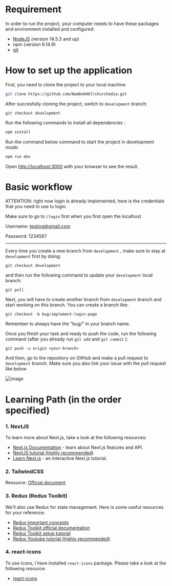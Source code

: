 # Requirement

In order to run the project, your computer needs to have these packages and environment installed and configured:
- [NodeJS](https://choosealicense.com/licenses/mit/) (version 14.5.3 and up)
- npm (version 6.14.9)
- [git](https://git-scm.com/downloads)

# How to set up the application
First, you need to clone the project to your local machine

```bash
git clone https://github.com/NamDo8467/churchedia.git
``` 
After succesfully cloning the project, switch to `development` branch:
```
git checkout development
```

Run the following commands to install all dependencies :

```bash
npm install
```

Run the command below command to start the project in development mode:
```bash
npm run dev
```

Open [http://localhost:3000](http://localhost:3000) with your browser to see the result.


# Basic workflow
ATTENTION: right now login is already implemented, here is the credentials that you need to use to login.

Make sure to go to `/login` first when you first open the localhost

Username: testing@gmail.com

Password: 1234567

------


Every time you create a new branch from `development` , make sure to stay at `development` first
by doing:
```
git checkout development
```
 and then run the following command to update your `development` local branch:
```
git pull
```
Next, you will have to create another branch from `development` branch and start working on this branch. You can create a branch like:
```
git checkout -b bug/implement-login-page
```
Remember to always have the "bug/" in your branch name.

Once you finish your task and ready to push the code, run the following command (after you already run `git add` and `git commit` ):
```
git push -u origin <your-branch>
```

And then, go to the repository on GitHub and make a pull request to `development` branch. Make sure you also link your issue with the pull request like below

![image](https://user-images.githubusercontent.com/77046082/223806200-14447b36-921d-401f-becf-b36a6f4fe5f7.png)



# Learning Path (in the order specified)
### 1. NextJS

To learn more about Next.js, take a look at the following resources:

- [Next.js Documentation](https://nextjs.org/docs) - learn about Next.js features and API.
- [NextJS tutorial (highly recommended)](https://www.youtube.com/watch?v=MFuwkrseXVE)
- [Learn Next.js](https://nextjs.org/learn) - an interactive Next.js tutorial.

### 2. TailwindCSS
Resource:
[Official document](https://tailwindcss.com/docs/installation)

### 3. Redux (Redux Toolkit)
We'll also use Redux for state management. Here is some useful resources for your reference:
- [Redux important concepts](https://redux.js.org/tutorials/essentials/part-1-overview-concepts)
- [Redux Toolkit official documentation](https://redux-toolkit.js.org/)
- [Redux Toolkit setup tutorial](https://dev.to/raaynaldo/redux-toolkit-setup-tutorial-5fjf)
- [Redux Youtube tutorial (highly recommended)](https://www.youtube.com/watch?v=bbkBuqC1rU4)

### 4. react-icons
To use icons, I have installed `react-icons` package. Please take a look at the following resource:
- [react-icons](https://react-icons.github.io/react-icons/)

